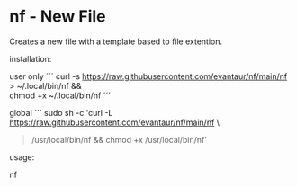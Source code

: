 # nf - New File

Creates a new file with a template based to file extention.

installation:

user only
´´´
curl -s https://raw.githubusercontent.com/evantaur/nf/main/nf > ~/.local/bin/nf && \
chmod +x ~/.local/bin/nf
´´´

global
´´´
sudo sh -c 'curl -L https://raw.githubusercontent.com/evantaur/nf/main/nf \
> /usr/local/bin/nf && chmod +x /usr/local/bin/nf'

usage:

nf <filename>

